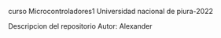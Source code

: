 curso Microcontroladores1
Universidad nacional de piura-2022

Descripcion del repositorio
Autor: Alexander
